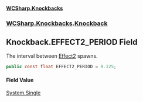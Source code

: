 #### [WCSharp.Knockbacks](index.md 'index')
### [WCSharp.Knockbacks](WCSharp.Knockbacks.md 'WCSharp.Knockbacks').[Knockback](WCSharp.Knockbacks.Knockback.md 'WCSharp.Knockbacks.Knockback')

## Knockback.EFFECT2_PERIOD Field

The interval between [Effect2](WCSharp.Knockbacks.Knockback.Effect2.md 'WCSharp.Knockbacks.Knockback.Effect2') spawns.

```csharp
public const float EFFECT2_PERIOD = 0.125;
```

#### Field Value
[System.Single](https://docs.microsoft.com/en-us/dotnet/api/System.Single 'System.Single')